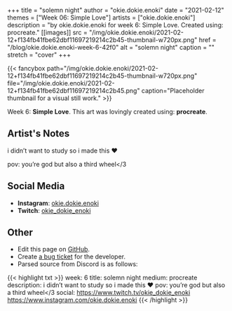 +++
title =       "solemn night"
author =      "okie.dokie.enoki"
date =        "2021-02-12"
themes =      ["Week 06: Simple Love"]
artists =     ["okie.dokie.enoki"]
description = "by okie.dokie.enoki for week 6: Simple Love. Created using: procreate."
[[images]]
      src = "/img/okie.dokie.enoki/2021-02-12+f134fb41fbe62dbf11697219214c2b45-thumbnail-w720px.png"
      href = "/blog/okie.dokie.enoki-week-6-42f0"
      alt = "solemn night"
      caption = ""
      stretch = "cover"
+++

{{< fancybox path="/img/okie.dokie.enoki/2021-02-12+f134fb41fbe62dbf11697219214c2b45-thumbnail-w720px.png" file="/img/okie.dokie.enoki/2021-02-12+f134fb41fbe62dbf11697219214c2b45.png" caption="Placeholder thumbnail for a visual still work." >}}


Week 6: **Simple Love**. This art was lovingly created using: **procreate**.

## Artist's Notes

i didn’t want to study so i made this ❤️

pov: you’re god but also a third wheel</3

## Social Media

- **Instagram**: <a href='https://instagram.com/okie.dokie.enoki' target='_blank'>okie.dokie.enoki</a>
- **Twitch**: <a href='https://twitch.tv/okie_dokie_enoki' target='_blank'>okie_dokie_enoki</a>

## Other

- Edit this page on [GitHub](https://github.com/teaminkling/web-refresh/edit/main/content/blog/okie.dokie.enoki-week-6-42f0.md).
- Create [a bug ticket](https://github.com/teaminkling/web-refresh/issues/new?assignees=&labels=bug&template=problem-report.md&title=) for the developer.
- Parsed source from Discord is as follows:

{{< highlight txt >}}
week: 6
title: solemn night
medium: procreate
description: i didn’t want to study so i made this ❤️
pov: you’re god but also a third wheel</3
social: https://www.twitch.tv/okie_dokie_enoki
https://www.instagram.com/okie.dokie.enoki
{{< /highlight >}}